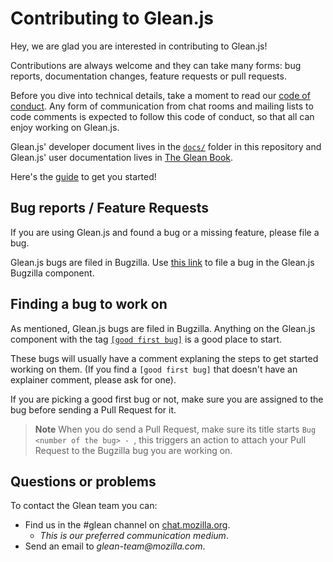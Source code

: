 # Contributing to Glean.js

Hey, we are glad you are interested in contributing to Glean.js!

Contributions are always welcome and they can take many forms: bug reports,
documentation changes, feature requests or pull requests.

Before you dive into technical details, take a moment to read our 
[code of conduct](https://github.com/mozilla/glean.js/blob/main/CODE_OF_CONDUCT.md).
Any form of communication from chat rooms and mailing lists to code comments
is expected to follow this code of conduct, so that all can enjoy working on Glean.js.

Glean.js' developer document lives in the [`docs/`](https://github.com/mozilla/glean.js/tree/main/docs/index.md)
folder in this repository and Glean.js' user documentation lives in [The Glean Book](https://mozilla.github.io/glean/book/index.html).

Here's the [guide](https://github.com/mozilla/glean.js/blob/main/docs/guides/getting_started.md) to get you started!

## Bug reports / Feature Requests

If you are using Glean.js and found a bug or a missing feature, please file a bug.

Glean.js bugs are filed in Bugzilla. Use [this link](https://bugzilla.mozilla.org/enter_bug.cgi?product=Data+Platform+and+Tools&component=Glean.js&priority=P4&status_whiteboard=%5Btelemetry%3Aglean-js%3Am%3F%5D)
to file a bug in the Glean.js Bugzilla component.

## Finding a bug to work on

As mentioned, Glean.js bugs are filed in Bugzilla. Anything on the Glean.js component
with the tag [`[good first bug]`](https://bugzilla.mozilla.org/buglist.cgi?f1=status_whiteboard&v1=%5Bgood%20first%20bug%5D&o1=substring&resolution=---&query_format=advanced&f2=component&v2=Glean.js&list_id=15653400&o2=equals&classification=Client%20Software&classification=Developer%20Infrastructure&classification=Components&classification=Server%20Software&classification=Other)
is a good place to start.

These bugs will usually have a comment explaning the steps to get started working on them.
(If you find a `[good first bug]` that doesn't have an explainer comment, please ask for one).

If you are picking a good first bug or not, make sure you are assigned to the bug before sending a Pull Request for it.

> **Note** When you do send a Pull Request, make sure its title starts `Bug <number of the bug> - `, 
> this triggers an action to attach your Pull Request to the Bugzilla bug you are working on.

## Questions or problems

To contact the Glean team you can:

- Find us in the #glean channel on [chat.mozilla.org](https://chat.mozilla.org/#/room/#glean:mozilla.org).
  - _This is our preferred communication medium_.
- Send an email to _glean-team@mozilla.com_.
